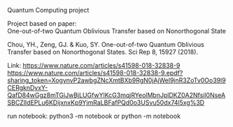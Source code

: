 Quantum Computing project

Project based on paper: <br>
One-out-of-two Quantum Oblivious Transfer based on Nonorthogonal State

Chou, YH., Zeng, GJ. & Kuo, SY. One-out-of-two Quantum Oblivious Transfer based on Nonorthogonal States. Sci Rep 8, 15927 (2018).

Link: https://www.nature.com/articles/s41598-018-32838-9
      https://www.nature.com/articles/s41598-018-32838-9.epdf?sharing_token=XogynvP2awbgZNcXmtBXb9RgN0jAjWel9jnR3ZoTv0Oo39l9CERgknDyxY-QafD84wGgz8mTGiJwBjLUGfwYlKcG3mqjRYeolMbnJplDKZ0A2Nfsil0NseASBCZlIdEPLu6KDijxnxKp9YjmRaLBFafPQd0o3USvu50dx74l5xg%3D

run notebook: python3 -m notebook or python -m notebook
